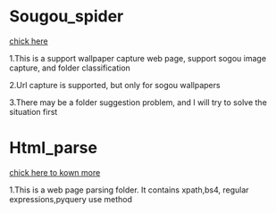 # Sougou_spider
[chick here](https://github.com/hfg123/Spider_crawler/tree/master/Sougou_spider)
      
1.This is a support wallpaper capture web page, support sogou image capture, and folder classification

2.Url capture is supported, but only for sogou wallpapers

3.There may be a folder suggestion problem, and I will try to solve the situation first

# Html_parse
[chick here to kown more](https://github.com/hfg123/Spider_crawler/tree/master/Html_parse)

1.This is a web page parsing folder. It contains xpath,bs4, regular expressions,pyquery use method


